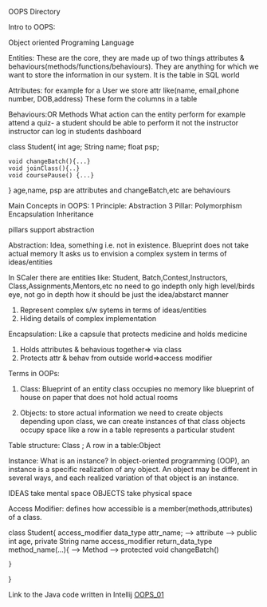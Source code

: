 OOPS Directory

Intro to OOPS:

Object oriented Programing Language

Entities:
These are the core, they are made up of two things attributes & behaviours(methods/functions/behaviours).
They are anything for which we want to store the information in our system.
It is the table in SQL world

Attributes:
for example for a User we store attr like(name, email,phone number, DOB,address)
These form the columns in a table

Behaviours:OR Methods
What action can the entity perform
for example attend a quiz- a student should be able to perform it not the instructor
instructor can log in students dashboard




class Student{
	int age;
	String name;
	float psp;

	void changeBatch(){...}
	void joinClass(){..}
	void coursePause() {...}
}
age,name, psp are attributes
and changeBatch,etc are behaviours




Main Concepts in OOPS:
1 Principle: Abstraction
3 Pillar: 	Polymorphism
		Encapsulation
		Inheritance

pillars support abstraction

Abstraction:
Idea, something i.e. not in existence.
Blueprint
does not take actual memory
It asks us to envision a complex system in terms of ideas/entities

In SCaler there are entities like: Student, Batch,Contest,Instructors, Class,Assignments,Mentors,etc
no need to go indepth only high level/birds eye, not go in depth how it should be just the idea/abstarct manner

1. Represent complex s/w sytems in terms of ideas/entities
2. Hiding details of complex implementation



Encapsulation:
Like a capsule that protects medicine and holds medicine
1. Holds attributes & behavious together=> via class
2. Protects attr & behav from outside world=>access modifier



Terms in OOPs:
1. Class: Blueprint of an entity
	class occupies no memory like blueprint of house on paper that does not hold actual rooms

2. Objects: to store actual information we need to create objects
	depending upon class, we can create instances of that class
	objects occupy space like a row in a table represents a particular student

Table structure: Class  ; A row in a table:Object

Instance:
What is an instance? In object-oriented programming (OOP), an instance is a specific realization of any object.
An object may be different in several ways, and each realized variation of that object is an instance.

IDEAS take mental space OBJECTS take physical space


Access Modifier:
defines how accessible is a member(methods,attributes) of a class.

class Student{
	access_modifier data_type attr_name;	--> attribute --> public int age, private String name
	access_modifier return_data_type method_name(...){	--> Method --> protected void changeBatch()


	}
}

Link to the Java code written in Intellij [OOPS_01](https://github.com/Ak-github-dev/BackendDev/tree/main/src/main/java/org/example/OOPS_01/)
